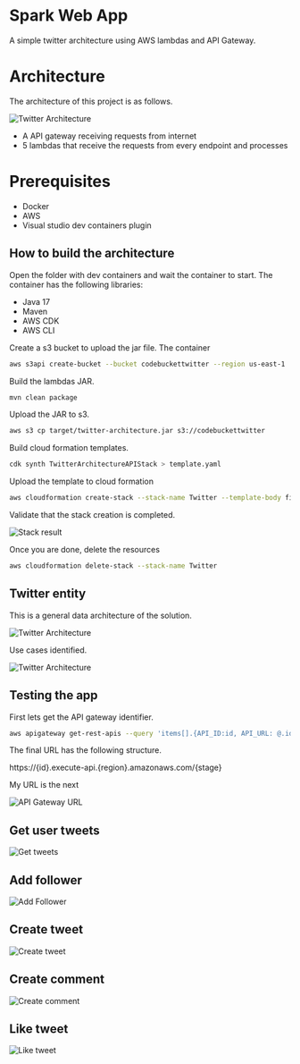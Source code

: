 # Spark Web App

A simple twitter architecture using AWS lambdas and API Gateway.

# Architecture

The architecture of this project is as follows.

![Twitter Architecture](img/ARCHITECTURE.png)

- A API gateway receiving requests from internet
- 5 lambdas that receive the requests from every endpoint and processes

# Prerequisites

- Docker
- AWS
- Visual studio dev containers plugin


## How to build the architecture

Open the folder with dev containers and wait the container to start. The container has the following libraries:
- Java 17
- Maven
- AWS CDK
- AWS CLI


Create a s3 bucket to upload the jar file. The container 

```bash
aws s3api create-bucket --bucket codebuckettwitter --region us-east-1
```


Build the lambdas JAR.

```bash
mvn clean package
```
Upload the JAR to s3.

```bash
aws s3 cp target/twitter-architecture.jar s3://codebuckettwitter
```

Build cloud formation templates.

```bash
cdk synth TwitterArchitectureAPIStack > template.yaml
```

Upload the template to cloud formation

```bash
aws cloudformation create-stack --stack-name Twitter --template-body file://template.yaml
```

Validate that the stack creation is completed.

![Stack result](img/STACK.png)

Once you are done, delete the resources

```bash
aws cloudformation delete-stack --stack-name Twitter
```

## Twitter entity

This is a general data architecture of the solution.


![Twitter Architecture](img/TWITTER-DATA.png)

Use cases identified.

![Twitter Architecture](img/TWITTER-USE%20CASES.png)


## Testing the app

First lets get the API gateway identifier.

```bash
aws apigateway get-rest-apis --query 'items[].{API_ID:id, API_URL: @.id}[0].API_ID'
```

The final URL has the following structure.

https://{id}.execute-api.{region}.amazonaws.com/{stage}

My URL is the next

![API Gateway URL](img/API_GATEWAY.png)

## Get user tweets

![Get tweets](img/GET_TWEETS.JPG)


## Add follower

![Add Follower](img/ADD_FOLLOWER.JPG)

## Create tweet

![Create tweet](img/CREATE_TWEET.JPG)

## Create comment

![Create comment](img/CREATE_COMMENT.JPG)

## Like tweet

![Like tweet](img/POST_LIKE.JPG)